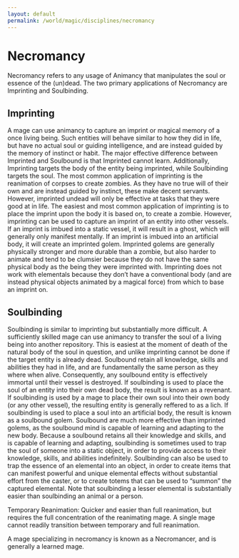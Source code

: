 ```yaml
---
layout: default
permalink: /world/magic/disciplines/necromancy
---
```


# Necromancy

Necromancy refers to any usage of Animancy that manipulates the soul or essence of the (un)dead. The two primary applications of Necromancy are Imprinting and Soulbinding.

## Imprinting

A mage can use animancy to capture an imprint or magical memory of a once living being. Such entities will behave similar to how they did in life, but have no actual soul or guiding intelligence, and are instead guided by the memory of instinct or habit. The major effective difference between Imprinted and Soulbound is that Imprinted cannot learn. Additionally, Imprinting targets the body of the entity being imprinted, while Soulbinding targets the soul. The most common application of imprinting is the reanimation of corpses to create zombies. As they have no true will of their own and are instead guided by instinct, these make decent servants. However, imprinted undead will only be effective at tasks that they were good at in life.
The easiest and most common application of imprinting is to place the imprint upon the body it is based on, to create a zombie. However, imprinting can be used to capture an imprint of an entity into other vessels. If an imprint is imbued into a static vessel, it will result in a ghost, which will generally only manifest mentally. If an imprint is imbued into an artificial body, it will create an imprinted golem. Imprinted golems are generally physically stronger and more durable than a zombie, but also harder to animate and tend to be clumsier because they do not have the same physical body as the being they were imprinted with.
Imprinting does not work with elementals because they don’t have a conventional body (and are instead physical objects animated by a magical force) from which to base an imprint on. 

## Soulbinding

Soulbinding is similar to imprinting but substantially more difficult. A sufficiently skilled mage can use animancy to transfer the soul of a living being into another repository. This is easiest at the moment of death of the natural body of the soul in question, and unlike imprinting cannot be done if the target entity is already dead. Soulbound retain all knowledge, skills and abilities they had in life, and are fundamentally the same person as they where when alive. Consequently, any soulbound entity is effectively immortal until their vessel is destroyed.
If soulbinding is used to place the soul of an entity into their own dead body, the result is known as a revenant. If soulbinding is used by a mage to place their own soul into their own body (or any other vessel), the resulting entity is generally reffered to as a lich.
If soulbinding is used to place a soul into an artificial body, the result is known as a soulbound golem. Soulbound are much more effective than imprinted golems, as the soulbound mind is capable of learning and adapting to the new body.
Because a soulbound retains all their knowledge and skills, and is capable of learning and adapting, soulbinding is sometimes used to trap the soul of someone into a static object, in order to provide access to their knowledge, skills, and abilities indefinitely.
Soulbinding can also be used to trap the essence of an elemental into an object, in order to create items that can manifest powerful and unique elemental effects without substantial effort from the caster, or to create totems that can be used to “summon” the captured elemental. Note that soulbinding a lesser elemental is substantially easier than soulbinding an animal or a person.

Temporary Reanimation: Quicker and easier than full reanimation, but requires the full concentration of the reanimating mage. A single mage cannot readily transition between temporary and full reanimation.

A mage specializing in necromancy is known as a Necromancer, and is generally a learned mage.